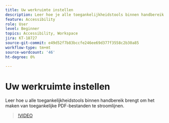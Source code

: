 ```yaml
---
title: Uw werkruimte instellen
description: Leer hoe je alle toegankelijkheidstools binnen handbereik brengt om het maken van toegankelijke PDF-bestanden te stroomlijnen
feature: Accessibility
role: User
level: Beginner
topics: Accessibility, Workspace
jira: KT-18727
source-git-commit: e49d52f7b83bccfe246ee69d377f3558c2b30a85
workflow-type: tm+mt
source-wordcount: '46'
ht-degree: 0%

---
```


# Uw werkruimte instellen

Leer hoe u alle toegankelijkheidstools binnen handbereik brengt om het maken van toegankelijke PDF-bestanden te stroomlijnen.

>[!VIDEO](https://video.tv.adobe.com/v/3471612?quality=12&learn=on&hidetitle=true)